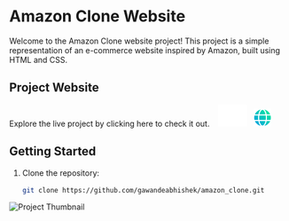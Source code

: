 # Amazon Clone Website

Welcome to the Amazon Clone website project! This project is a simple representation of an e-commerce website inspired by Amazon, built using HTML and CSS.

## Project Website

Explore the live project by clicking here to check it out. &nbsp;&nbsp; ![Project Icon](curved-right-arrow.svg) &nbsp;&nbsp;[![Project Icon](web-icon.svg)](https://www-amazon-clone.onrender.com)


## Getting Started

1. Clone the repository:

   ```bash
   git clone https://github.com/gawandeabhishek/amazon_clone.git

![Project Thumbnail](amazon_clone.png)
